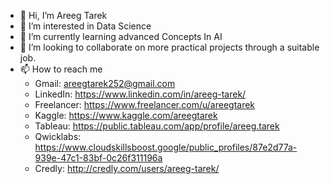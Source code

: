 - 👋 Hi, I’m Areeg Tarek
- 👀 I’m interested in Data Science 
- 🌱 I’m currently learning advanced Concepts In AI
- 💞️ I’m looking to collaborate on more practical projects through a suitable job.
- 📫 How to reach me
  * Gmail: areegtarek252@gmail.com
  * LinkedIn: https://www.linkedin.com/in/areeg-tarek/
  * Freelancer: https://www.freelancer.com/u/areegtarek
  * Kaggle: https://www.kaggle.com/areegtarek
  * Tableau: https://public.tableau.com/app/profile/areeg.tarek
  * Qwicklabs: https://www.cloudskillsboost.google/public_profiles/87e2d77a-939e-47c1-83bf-0c26f311196a
  * Credly: http://credly.com/users/areeg-tarek/

<!---
areegtarek/areegtarek is a ✨ special ✨ repository because its `README.md` (this file) appears on your GitHub profile.
You can click the Preview link to take a look at your changes.
--->
